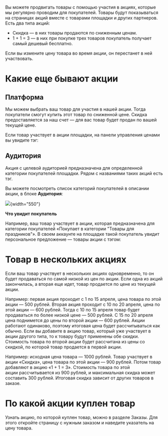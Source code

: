 [//]: # (title: Акции)

Вы можете продвигать товары с помощью участия в акциях, которые мы
регулярно проводим для покупателей. Товары будут показываться на
страницах акций вместе с товарами площадки и других партнеров. Есть два типа
акций:

-   Скидка — в них товары продаются по сниженным ценам.
-   1 + 1 = 3 — в них при покупке трех товаров покупатель получает самый
    дешевый бесплатно.

Если вы измените цену товара во время акции, он перестанет в ней
участвовать.

# Какие еще бывают акции

## Платформа

Мы можем выбрать ваш товар для участия в нашей акции. Тогда покупатели
смогут купить этот товар по сниженной цене. Скидка предоставляется за
наш счет — для вас товар будет продан по вашей текущей цене.

Если товар участвует в акции площадки, на панели управления ценами вы
увидите тэг:

## Аудитория

Акция с целевой аудиторией предназначена для определенной категории
покупателей площадки. Рядом с названиями таких акций есть тэг.

Вы можете посмотреть список категорий покупателей в описании акции, в
блоке **Аудитория**:

![](123504211.png){width="550"}

**Что увидит покупатель**

Например, ваш товар участвует в акции, которая предназначена для
категории покупателей «Покупает в категории "Товары для праздников"». В
своем аккаунте на площадке такой покупатель увидит персональное предложение
— товары акции с тэгом:

# Товар в нескольких акциях

<tabs>
<tab title="В двух акциях «Скидка»
">
Если ваш товар участвует в нескольких акциях одновременно, то он будет
продаваться по самой низкой из цен по акции. Если одна из акций
закончилась, а вторая еще идет, товар продается по цене из текущей
акции.

Например: первая акция проходит с 1 по 15 апреля, цена товара по этой
акции — 500 рублей. Вторая акция проходит с 10 по 20 апреля, цена по
этой акции — 600 рублей. Тогда с 10 по 15 апреля товар будет продаваться
по более низкой цене — 500 рублей. С 15 по 20 апреля цена поднимется до
цены по второй акции — 600 рублей.
</tab>
<tab title="В двух акциях «1 + 1 = 3»">Акции работают одинаково, поэтому итоговая цена будет рассчитываться как
обычно.</tab>
<tab title="В акции «Скидка» и в акции «1 + 1 = 3»">
Если вы добавите в акцию товар, который уже участвует в акции другого
типа, то к товару будут применены обе скидки. Стоимость товара по второй
акции будет рассчитана из цены со скидкой, по которой товар продается в
первой акции.

Например: исходная цена товара — 1000 рублей. Товар участвует в акции
«Скидка», цена товара по этой акции — 900 рублей. Потом товар добавляют
в акцию «1 + 1 = 3». Стоимость товара по этой акции рассчитывается из
900 рублей, и максимальная скидка может составить 300 рублей. Итоговая
скидка зависит от других товаров в заказе.
</tab>
</tabs>

# По какой акции куплен товар

Узнать акцию, по которой куплен товар, можно в разделе <control>Заказы</control>. Для этого
откройте страницу с нужным заказом и наведите указатель на цену товара.